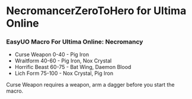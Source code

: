 # NecromancerZeroToHero for Ultima Online
### EasyUO Macro For Ultima Online: Necromancy

* Curse Weapon    0-40    - Pig Iron
* Wraitform       40-60   - Pig Iron, Nox Crystal
* Horrific Beast  60-75   - Bat Wing, Daemon Blood
* Lich Form       75-100  - Nox Crystal, Pig Iron

Curse Weapon requires a weapon, arm a dagger
before you start the macro.